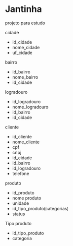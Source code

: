 # Jantinha
projeto para estudo


cidade

 - id_cidade
 - nome_cidade
 - uf_cidade

 bairro

 - id_bairro
 - nome_bairro
 - id_cidade

 logradouro

- id_logradouro
- nome_logradouro
- id_bairro
- id_cidade


cliente

  - id_cliente
  - nome_cliente
  - cpf
  - cnpj
  - id_cidade
  - id_bairro
  - id_logradouro
  - telefone


produto
  - id_produto
  - nome produto
  - unidade
  - id_tipo_produto(categorias)
  - status


Tipo produto
  - id_tipo_produto
  - categoria
